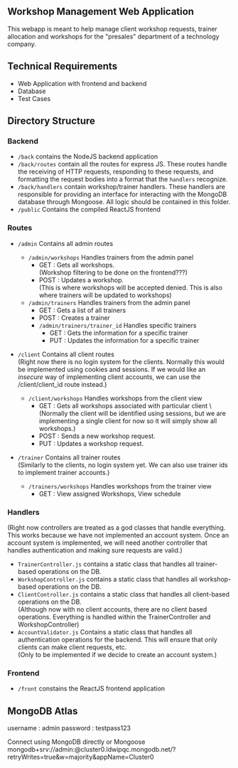 ## Workshop Management Web Application
This webapp is meant to help manage client workshop requests, trainer allocation and workshops for the "presales" department of a technology company.

## Technical Requirements
- Web Application with frontend and backend
- Database
- Test Cases

## Directory Structure
### Backend
- `/back` contains the NodeJS backend application
- `/back/routes` contain all the routes for express JS. These routes handle the receiving of HTTP requests, responding to these requests, and formatting the request bodies into a format that the `handlers` recognize.
- `/back/handlers` contain workshop/trainer handlers. These handlers are responsible for providing an interface for interacting with the MongoDB database through Mongoose. All logic should be contained in this folder.
- `/public` Contains the compiled ReactJS frontend

### Routes 
- `/admin` Contains all admin routes
    - `/admin/workshops` Handles trainers from the admin panel
        - GET : Gets all workshops.\
        (Workshop filtering to be done on the frontend???)
        - POST : Updates a workshop.\
        (This is where workshops will be accepted denied. This is also where trainers will be updated to workshops)
    - `/admin/trainers` Handles trainers from the admin panel
        - GET : Gets a list of all trainers
        - POST : Creates a trainer
        - `/admin/trainers/trainer_id` Handles specific trainers
            - GET : Gets the information for a specific trainer
            - PUT : Updates the information for a specific trainer

- `/client` Contains all client routes\
    (Right now there is no login system for the clients. Normally this would be implemented using cookies and sessions. If we would like an <i>insecure</i> way of implementing client accounts, we can use the /client/client_id route instead.)
    - `/client/workshops` Handles workshops from the client view
        - GET : Gets all workshops associated with particular client \ (Normally the client will be identified using sessions, but we are implementing a single client for now so it will simply show all workshops.)
        - POST : Sends a new workshop request.
        - PUT : Updates a workshop request.

- `/trainer` Contains all trainer routes\
    (Similarly to the clients, no login system yet. We can also use trainer ids to implement trainer accounts.)
    - `/trainers/workshops` Handles workshops from the trainer view
        - GET : View assigned Workshops, View schedule

### Handlers
(Right now controllers are treated as a god classes that handle everything. This works because we have not implemented an account system. Once an account system is implemented, we will need another controller that handles authentication and making sure requests are valid.)
- `TrainerController.js` contains a static class that handles all trainer-based operations on the DB.
- `WorkshopController.js` contains a static class that handles all workshop-based operations on the DB.
- `ClientController.js` contains a static class that handles all client-based operations on the DB.\
(Although now with no client accounts, there are no client based operations. Everything is handled within the TrainerController and WorkshopController)
- `AccountValidator.js` Contains a static class that handles all authentication operations for the backend. This will ensure that only clients can make client requests, etc.\
(Only to be implemented if we decide to create an account system.)

### Frontend
- `/front` constains the ReactJS frontend application

## MongoDB Atlas
username : admin
password : testpass123

Connect using MongoDB directly or Mongoose
mongodb+srv://admin:<password>@cluster0.ldwipqc.mongodb.net/?retryWrites=true&w=majority&appName=Cluster0

